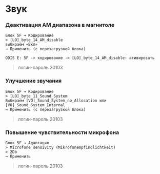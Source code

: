 # Звук

### Деактивация AM диапазона в магнитоле

	Блок 5F → Кодирование
	> [LO]_byte_14_AM_disable
	выбираем «Вкл»
	→ Применить (с перезагрузкой блока)
	
	ODIS E: 5F -> кодирование -> [LO]_byte_14_AM_disable: ативировать

> логин-пароль 20103

### Улучшение звучания

	Блок 5F → Кодирование
	> [LO]_byte_11_Sound_System
	Выбираем [VO]_Sound_System_no_Allocation или [VO]_Sound_System_Internal 
	→ Применить (с перезагрузкой блока)

> логин-пароль 20103 

### Повышение чувствительности микрофона

	Блок 5F → Адаптация
	> Microfone sensivity (Mikrofonempfindlichtkeit)
	> 2Db
	→ Применить 

> логин-пароль 20103 